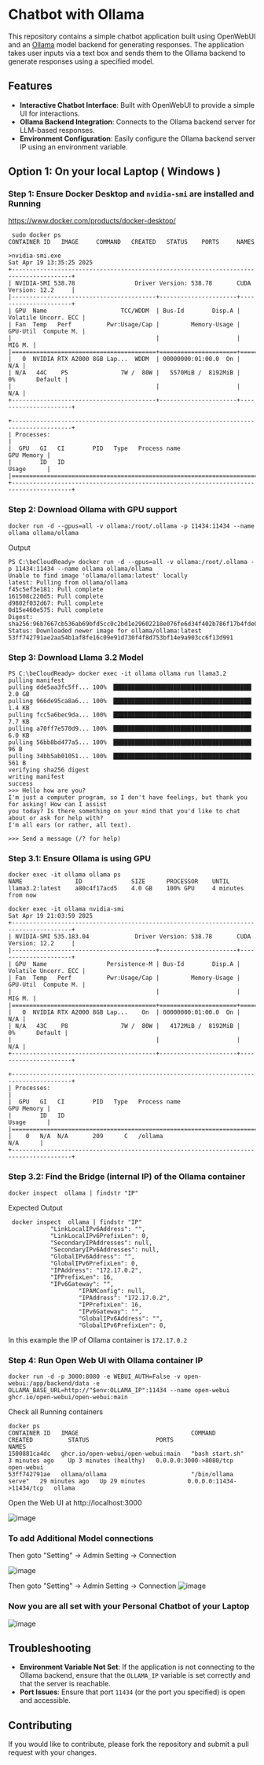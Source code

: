 
# Chatbot with Ollama

This repository contains a simple chatbot application built using OpenWebUI and an [Ollama](https://ollama.ai/) model backend for generating responses. The application takes user inputs via a text box and sends them to the Ollama backend to generate responses using a specified model.

## Features

- **Interactive Chatbot Interface**: Built with OpenWebUI to provide a simple UI for interactions.
- **Ollama Backend Integration**: Connects to the Ollama backend server for LLM-based responses.
- **Environment Configuration**: Easily configure the Ollama backend server IP using an environment variable.


## Option 1: On your local Laptop ( Windows )

### Step 1: Ensure Docker Desktop and `nvidia-smi` are installed and Running

https://www.docker.com/products/docker-desktop/

```
 sudo docker ps
CONTAINER ID   IMAGE     COMMAND   CREATED   STATUS    PORTS     NAMES
```
```
>nvidia-smi.exe
Sat Apr 19 13:35:25 2025
+---------------------------------------------------------------------------------------+
| NVIDIA-SMI 538.78                 Driver Version: 538.78       CUDA Version: 12.2     |
|-----------------------------------------+----------------------+----------------------+
| GPU  Name                     TCC/WDDM  | Bus-Id        Disp.A | Volatile Uncorr. ECC |
| Fan  Temp   Perf          Pwr:Usage/Cap |         Memory-Usage | GPU-Util  Compute M. |
|                                         |                      |               MIG M. |
|=========================================+======================+======================|
|   0  NVIDIA RTX A2000 8GB Lap...  WDDM  | 00000000:01:00.0  On |                  N/A |
| N/A   44C    P5               7W /  80W |   5570MiB /  8192MiB |      0%      Default |
|                                         |                      |                  N/A |
+-----------------------------------------+----------------------+----------------------+

+---------------------------------------------------------------------------------------+
| Processes:                                                                            |
|  GPU   GI   CI        PID   Type   Process name                            GPU Memory |
|        ID   ID                                                             Usage      |
|=======================================================================================|
+---------------------------------------------------------------------------------------+
```

### Step 2: Download Ollama with GPU support

```
docker run -d --gpus=all -v ollama:/root/.ollama -p 11434:11434 --name ollama ollama/ollama
```

Output

```
PS C:\beCloudReady> docker run -d --gpus=all -v ollama:/root/.ollama -p 11434:11434 --name ollama ollama/ollama
Unable to find image 'ollama/ollama:latest' locally
latest: Pulling from ollama/ollama
f45c5ef3e181: Pull complete
161508c220d5: Pull complete
d9802f032d67: Pull complete
0d15e460e575: Pull complete
Digest: sha256:96b7667cb536ab69bfd5cc0c2bd1e29602218e076fe6d34f402b786f17b4fde0
Status: Downloaded newer image for ollama/ollama:latest
53ff742791ae2aa54b1af8fe16c09e91d730f4f8d753bf14e9a903cc6f13d991
```

### Step 3: Download Llama 3.2 Model

```
PS C:\beCloudReady> docker exec -it ollama ollama run llama3.2
pulling manifest
pulling dde5aa3fc5ff... 100% ▕███████████████████████████████████████▏ 2.0 GB
pulling 966de95ca8a6... 100% ▕███████████████████████████████████████▏ 1.4 KB
pulling fcc5a6bec9da... 100% ▕███████████████████████████████████████▏ 7.7 KB
pulling a70ff7e570d9... 100% ▕███████████████████████████████████████▏ 6.0 KB
pulling 56bb8bd477a5... 100% ▕███████████████████████████████████████▏   96 B
pulling 34bb5ab01051... 100% ▕███████████████████████████████████████▏  561 B
verifying sha256 digest
writing manifest
success
>>> Hello how are you?
I'm just a computer program, so I don't have feelings, but thank you for asking! How can I assist
you today? Is there something on your mind that you'd like to chat about or ask for help with?
I'm all ears (or rather, all text).

>>> Send a message (/? for help)
```

### Step 3.1: Ensure Ollama is using GPU

```
docker exec -it ollama ollama ps
NAME               ID              SIZE      PROCESSOR    UNTIL
llama3.2:latest    a80c4f17acd5    4.0 GB    100% GPU     4 minutes from now
```
```
docker exec -it ollama nvidia-smi
Sat Apr 19 21:03:59 2025
+---------------------------------------------------------------------------------------+
| NVIDIA-SMI 535.183.04             Driver Version: 538.78       CUDA Version: 12.2     |
|-----------------------------------------+----------------------+----------------------+
| GPU  Name                 Persistence-M | Bus-Id        Disp.A | Volatile Uncorr. ECC |
| Fan  Temp   Perf          Pwr:Usage/Cap |         Memory-Usage | GPU-Util  Compute M. |
|                                         |                      |               MIG M. |
|=========================================+======================+======================|
|   0  NVIDIA RTX A2000 8GB Lap...    On  | 00000000:01:00.0  On |                  N/A |
| N/A   43C    P8               7W /  80W |   4172MiB /  8192MiB |      0%      Default |
|                                         |                      |                  N/A |
+-----------------------------------------+----------------------+----------------------+

+---------------------------------------------------------------------------------------+
| Processes:                                                                            |
|  GPU   GI   CI        PID   Type   Process name                            GPU Memory |
|        ID   ID                                                             Usage      |
|=======================================================================================|
|    0   N/A  N/A       209      C   /ollama                                   N/A      |
+---------------------------------------------------------------------------------------+
```

### Step 3.2: Find the Bridge (internal IP) of the Ollama container

```
docker inspect  ollama | findstr "IP"
```
Expected Output

```
 docker inspect  ollama | findstr "IP"
            "LinkLocalIPv6Address": "",
            "LinkLocalIPv6PrefixLen": 0,
            "SecondaryIPAddresses": null,
            "SecondaryIPv6Addresses": null,
            "GlobalIPv6Address": "",
            "GlobalIPv6PrefixLen": 0,
            "IPAddress": "172.17.0.2",
            "IPPrefixLen": 16,
            "IPv6Gateway": "",
                    "IPAMConfig": null,
                    "IPAddress": "172.17.0.2",
                    "IPPrefixLen": 16,
                    "IPv6Gateway": "",
                    "GlobalIPv6Address": "",
                    "GlobalIPv6PrefixLen": 0,
```

In this example the IP of Ollama container is `172.17.0.2`

### Step 4: Run Open Web UI with Ollama container IP

```
docker run -d -p 3000:8080 -e WEBUI_AUTH=False -v open-webui:/app/backend/data -e OLLAMA_BASE_URL=http://"$env:OLLAMA_IP":11434 --name open-webui ghcr.io/open-webui/open-webui:main
```

Check all Running containers
```
docker ps
CONTAINER ID   IMAGE                                COMMAND               CREATED          STATUS                   PORTS                      NAMES
1500881ca4dc   ghcr.io/open-webui/open-webui:main   "bash start.sh"       3 minutes ago    Up 3 minutes (healthy)   0.0.0.0:3000->8080/tcp     open-webui
53ff742791ae   ollama/ollama                        "/bin/ollama serve"   29 minutes ago   Up 29 minutes            0.0.0.0:11434->11434/tcp   ollama
```

Open the Web UI at http://localhost:3000

![image](https://github.com/user-attachments/assets/d762338d-4a95-4d89-85de-799050debe7f)


### To add Additional Model connections 

Then goto "Setting" -> Admin Setting -> Connection

![image](https://github.com/user-attachments/assets/eb05a998-a89a-4351-8587-83b8b307b0a9)

Then goto "Setting" -> Admin Setting -> Connection
![image](https://github.com/user-attachments/assets/0e54b11f-874e-45a9-8de8-9dabd9bdb9ae)


### Now you are all set with your Personal Chatbot of your Laptop

![image](https://github.com/user-attachments/assets/b1dd25c4-2f1f-48f2-9ab7-bb10b2e05e58)


## Troubleshooting

- **Environment Variable Not Set**: If the application is not connecting to the Ollama backend, ensure that the `OLLAMA_IP` variable is set correctly and that the server is reachable.
- **Port Issues**: Ensure that port `11434` (or the port you specified) is open and accessible.


## Contributing

If you would like to contribute, please fork the repository and submit a pull request with your changes.

